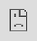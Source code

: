 {
	"title": "New Life Baptist Church | Sermons",
	"description": "",
	"header": "Sermons",
	"type": "page",
	"layout": "single",
	"cannonical": "/sermons.html"
}
<section>
	<div class="container">
		<div style="position: realtive; padding-bottom: 95%;">
			<iframe style="position: absolute; top: 0; left: 0; width: 100%; height: 100%;" src="https://www.sundaystreams.com/embed/v4/5759/32424357/1/0/&amp;pr=16x9&amp;pp=1&amp;psp=37&amp;autoplay=1&amp;hidetitle=0" width="300" height="150" frameborder="0" scrolling="no" allowfullscreen="allowfullscreen"></iframe>
			<!-- <iframe style="position: absolute; top: 0; left: 0; width: 100%; height: 100%;" src="https://www.sundaystreams.com/embed/v4/5759/32424357/1/0/&amp;pr=16x9&amp;pp=1&amp;psp=37&amp;autoplay=1&amp;hidetitle=0" width="300" height="150" frameborder="0" scrolling="no" allowfullscreen="allowfullscreen">
			</iframe> -->
		</div>
	</div>
</section>
